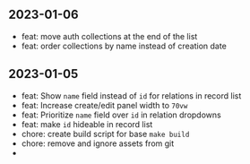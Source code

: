 ## 2023-01-06

- feat: move auth collections at the end of the list
- feat: order collections by name instead of creation date

## 2023-01-05

- feat: Show `name` field instead of `id` for relations in record list
- feat: Increase create/edit panel width to `70vw`
- feat: Prioritize `name` field over `id` in relation dropdowns
- feat: make `id` hideable in record list
- chore: create build script for base `make build`
- chore: remove and ignore assets from git
- 
